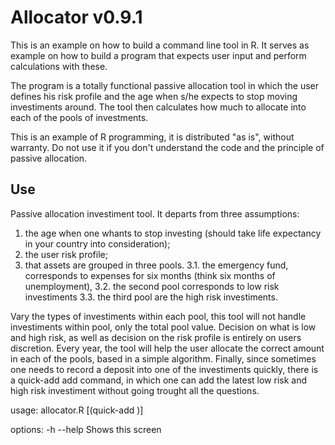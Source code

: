 # Allocator v0.9.1

This is an example on how to build a command line tool in R. It serves as example on how to build a program that expects user input and perform calculations with these.

The program is a totally functional passive allocation tool in which the user defines his risk profile and the age when s/he expects to stop moving investiments around. The tool then calculates how much to allocate into each of the pools of investments.

This is an example of R programming, it is distributed "as is", without warranty. Do not use it if you don't understand the code and the principle of passive allocation. 

## Use

Passive allocation investiment tool. It departs from three assumptions:
  1. the age when one whants to stop investing (should take life expectancy
    in your country into consideration);
  2. the user risk profile;
  3. that assets are grouped in three pools.
  3.1. the emergency fund, corresponds to expenses for six months (think six
    months of unemployment),
  3.2. the second pool corresponds to low risk investiments
  3.3. the third pool are the high risk investiments.

  Vary the types of investiments within each pool, this tool will not handle
  investiments within pool, only the total pool value. Decision on what is low
  and high risk, as well as decision on the risk profile is entirely on users
  discretion. Every year, the tool will help the user allocate the correct
  amount in each of the pools, based in a simple algorithm. Finally, since
  sometimes one needs to record a deposit into one of the investiments
  quickly, there is a quick-add add command, in which one can add the latest
  low risk and high risk investiment without going trought all the questions.

usage:
 allocator.R [(quick-add <low> <high>)]

options:
 -h --help         Shows this screen
